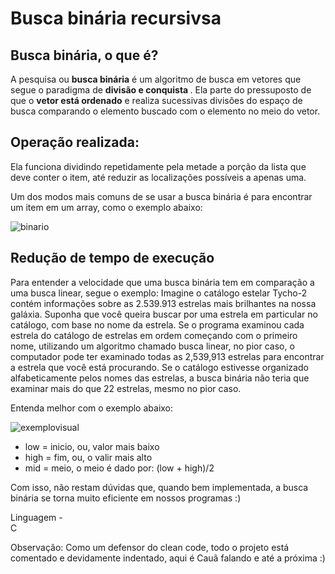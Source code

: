 # Busca binária recursivsa
<h2>Busca binária, o que é?</h2>
<p>A pesquisa ou <strong>busca binária</strong> é um algoritmo de busca em vetores que segue o paradigma de <strong> divisão e conquista </strong>. Ela parte do pressuposto
de que o <strong>vetor está ordenado</strong> e realiza sucessivas divisões do espaço de busca comparando o elemento buscado com o elemento no meio do vetor.
</p>

<h2>Operação realizada: </h2>
<p>Ela funciona dividindo repetidamente pela metade a porção da lista que deve conter o item, até reduzir as localizações possíveis a apenas uma.</p>
<p>Um dos modos mais comuns de se usar a busca binária é para encontrar um item em um array, como o exemplo abaixo: </p>

![binario](https://github.com/caua-3301/busca-binaria-recursiva/assets/134548536/b0417f59-aca7-429a-88c9-a254428cbce1)

<h2>Redução de tempo de execução</h2>

<p>Para entender a velocidade que uma busca binária tem em comparação a uma busca linear, segue o exemplo: 
Imagine o catálogo estelar Tycho-2 contém informações sobre as 2.539.913 estrelas 
mais brilhantes na nossa galáxia. Suponha que você queira buscar por uma estrela em particular no catálogo, com base no nome da estrela. Se o programa examinou cada estrela do 
catálogo de estrelas em ordem começando com o primeiro nome, utilizando um algoritmo chamado busca linear, no pior caso, o computador pode ter examinado todas as 2,539,913 estrelas
para encontrar a estrela que você está procurando. 
Se o catálogo estivesse organizado alfabeticamente pelos nomes das estrelas, a busca binária não teria que examinar mais do que 22 estrelas, mesmo no pior caso.</p>

<p>Entenda melhor com o exemplo abaixo:</p>

![exemplovisual](https://github.com/caua-3301/busca-binaria-recursiva/assets/134548536/7bf5fa0d-8b54-4cb0-a3b5-f9cb04859ba7)

<ul>
  <li>low = inicio, ou, valor mais baixo</li>
  <li>high = fim, ou, o valir mais alto</li>
  <li>mid = meio, o meio é dado por: (low + high)/2</li>
</ul>

<p>Com isso, não restam dúvidas que, quando bem implementada, a busca binária se torna muito eficiente em nossos programas :)</p>
<p>Linguagem - <br> C</p>

<p>Observação: Como um defensor do clean code, todo o projeto está comentado e devidamente indentado, aqui é Cauã falando e até a próxima :)</p>

